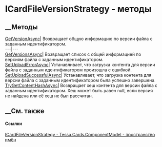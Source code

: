 # ICardFileVersionStrategy - методы
##  __Методы
[GetVersionAsync](M_Tessa_Cards_ComponentModel_ICardFileVersionStrategy_GetVersionAsync.htm)|
Возвращает общую информацию по версии файла с заданным идентификатором.  
---|---  
[GetVersionsAsync](M_Tessa_Cards_ComponentModel_ICardFileVersionStrategy_GetVersionsAsync.htm)|
Возвращает список с общей информацией по версиям файла с заданным
идентификатором.  
[SetUploadErrorAsync](M_Tessa_Cards_ComponentModel_ICardFileVersionStrategy_SetUploadErrorAsync.htm)|
Устанавливает, что загрузка контента для версии файла с заданным
идентификатором произошла с ошибкой.  
[SetUploadSuccessfulAsync](M_Tessa_Cards_ComponentModel_ICardFileVersionStrategy_SetUploadSuccessfulAsync.htm)|
Устанавливает, что загрузка контента для версии файла с заданным
идентификатором была успешно завершена.  
[TryGetContentHashAsync](M_Tessa_Cards_ComponentModel_ICardFileVersionStrategy_TryGetContentHashAsync.htm)|
Возвращает хеш контента для версии файла с заданным идентификатором. Хеш может
быть равен null, если версия не найдена или её хеш не был рассчитан.  
## __См. также
#### Ссылки
[ICardFileVersionStrategy -
](T_Tessa_Cards_ComponentModel_ICardFileVersionStrategy.htm)
[Tessa.Cards.ComponentModel - пространство
имён](N_Tessa_Cards_ComponentModel.htm)
